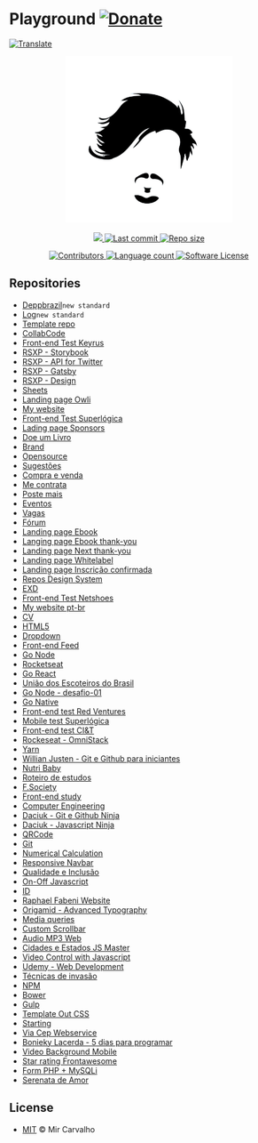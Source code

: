# Playground  [![Donate](https://img.shields.io/badge/Donate-brightgreen.svg)](https://www.paypal.com/cgi-bin/webscr?cmd=_donations&business=BKXUAMJSNZN46&item_name=Thanks+for+Help+me%21&currency_code=BRL&source=url)

<!-- Translate -->
<a href="./README-pt-br.md">
  <img alt="Translate" src="https://img.shields.io/badge/Translate-pt--br-blue.svg">
</a>

<!-- Banner -->
<p align="center">
  <a href="" target="_blank" >
    <img alt="Banner" src="./.github/assets/brand.jpg" width="300" />
  </a>
</p>

<!-- First badges -->
<p align="center">
  <!-- Codacy -->
  <a href="https://www.codacy.com/manual/deppbrazil/playground?utm_source=github.com&amp;utm_medium=referral&amp;utm_content=deppbrazil/playground&amp;utm_campaign=Badge_Grade">
    <img src="https://api.codacy.com/project/badge/Grade/908637ccc4b04317886bbea59b569b55"/>
  </a>
  <!-- Last commit -->
  <a href="https://github.com/deppbrazil/playground/commits/master">
    <img alt="Last commit" src="https://img.shields.io/github/last-commit/deppbrazil/playground.svg">
  </a>
  <!-- Repo size -->
  <a href="https://github.com/deppbrazil/playground">
    <img alt="Repo size" src="https://img.shields.io/github/repo-size/deppbrazil/playground.svg?color=brightgreen" />
  </a>
</p>

<!-- Seconds badges -->
<p align="center">
  <!-- Contributors -->
  <a href="https://github.com/deppbrazil/playground/graphs/contributors">
    <img alt="Contributors" src="https://img.shields.io/github/contributors/deppbrazil/playground.svg?color=blue" />
  </a>
  <!-- Language count -->
  <a href="https://github.com/deppbrazil/playground">
    <img alt="Language count" src="https://img.shields.io/github/languages/count/deppbrazil/playground.svg" />
  </a>
  <!-- Software License -->
  <a href="./LICENSE">
    <img alt="Software License" src="https://img.shields.io/badge/license-MIT-blue.svg">
  </a>
</p>

## Repositories
-   [Deppbrazil](https://github.com/deppbrazil/deppbrazil)`new standard`
-   [Log](https://github.com/deppbrazil/log)`new standard`
-   [Template repo](https://github.com/deppbrazil/template-repo)
-   [CollabCode](https://github.com/deppbrazil/CollabCode)
-   [Front-end Test Keyrus](https://github.com/deppbrazil/frontend-test-keyrus)
-   [RSXP - Storybook](https://github.com/deppbrazil/rsxp-storybook-workshop)
-   [RSXP - API for Twitter](https://github.com/deppbrazil/api-rsxp)
-   [RSXP - Gatsby](https://github.com/deppbrazil/rocketseat-pokedex-gatsbyjs)
-   [RSXP - Design](https://github.com/deppbrazil/workshop-design)
-   [Sheets](https://github.com/deppbrazil/spreadsheets)
-   [Landing page Owli](https://github.com/deppbrazil/lp-owli)
-   [My website](https://github.com/deppbrazil/deppbrazil.github.io)
-   [Front-end Test Superlógica](https://github.com/deppbrazil/superlogica-frontend-test)
-   [Lading page Sponsors](https://github.com/deppbrazil/superlogica-lp-sponsors)
-   [Doe um Livro](https://github.com/deppbrazil/doe-um-livro)
-   [Brand](https://github.com/deppbrazil/brand)
-   [Opensource](https://github.com/deppbrazil/open-source)
-   [Sugestões](https://github.com/deppbrazil/sugestoes)
-   [Compra e venda](https://github.com/deppbrazil/compra-e-venda)
-   [Me contrata](https://github.com/deppbrazil/me-contrata)
-   [Poste mais](https://github.com/deppbrazil/poste-mais)
-   [Eventos](https://github.com/deppbrazil/eventos)
-   [Vagas](https://github.com/deppbrazil/vagas)
-   [Fórum](https://github.com/deppbrazil/forum)
-   [Landing page Ebook](https://github.com/deppbrazil/superlogica-lp-ebook-landing-page)
-   [Langing page Ebook thank-you](https://github.com/deppbrazil/superlogica-lp-ebook-thank-you)
-   [Landing page Next thank-you](https://github.com/deppbrazil/superlogica-next-lp-thank-you)
-   [Landing page Whitelabel](https://github.com/deppbrazil/superlogica-lp-white-label)
-   [Landing page Inscrição confirmada](https://github.com/deppbrazil/superlogica-lp-inscricao-confirmada)
-   [Repos Design System](https://github.com/deppbrazil/awesome-design-systems)
-   [EXD](https://github.com/deppbrazil/EXD)
-   [Front-end Test Netshoes](https://github.com/deppbrazil/frontend-test-netshoes)
-   [My website pt-br](https://github.com/deppbrazil/deppbrazilBR.github.io)
-   [CV](https://github.com/deppbrazil/cv)
-   [HTML5](https://github.com/deppbrazil/html5)
-   [Dropdown](https://github.com/deppbrazil/dropdown)
-   [Front-end Feed](https://github.com/deppbrazil/frontend-feed)
-   [Go Node](https://github.com/deppbrazil/course-GoNode)
-   [Rocketseat](https://github.com/deppbrazil/rocketseat)
-   [Go React](https://github.com/deppbrazil/course-GoReact)
-   [União dos Escoteiros do Brasil](https://github.com/deppbrazil/uniao-dos-escoteiros-do-brasil)
-   [Go Node - desafio-01](https://github.com/deppbrazil/bootcamp-nodejs-desafio-01)
-   [Go Native](https://github.com/deppbrazil/course-GoNative)
-   [Front-end test Red Ventures](https://github.com/deppbrazil/frontend-test-red-ventures)
-   [Mobile test Superlógica](https://github.com/deppbrazil/mobile-test-superlogica)
-   [Front-end test CI&T](https://github.com/deppbrazil/frontend-test-ciandt)
-   [Rockeseat - OmniStack](https://github.com/deppbrazil/course-omni-stack)
-   [Yarn](https://github.com/deppbrazil/yarn)
-   [Willian Justen - Git e Github para iniciantes](https://github.com/deppbrazil/course-git-e-github-para-iniciantes)
-   [Nutri Baby](https://github.com/deppbrazil/nutri-baby)
-   [Roteiro de estudos](https://deppbrazil.github.io/storage-interface/)
-   [F.Society](https://github.com/deppbrazil/fsociety)
-   [Front-end study](https://github.com/deppbrazil/frontend-study)
-   [Computer Engineering](https://github.com/deppbrazil/computer-engineering)
-   [Daciuk - Git e Github Ninja](https://github.com/deppbrazil/course-git-e-github-ninja)
-   [Daciuk - Javascript Ninja](https://github.com/deppbrazil/course-javascript-ninja)
-   [QRCode](https://github.com/deppbrazil/qrcode)
-   [Git](https://github.com/deppbrazil/git)
-   [Numerical Calculation](https://github.com/deppbrazil/numerical-calculation)
-   [Responsive Navbar](https://github.com/deppbrazil/responsive-nav-bar)
-   [Qualidade e Inclusão](https://github.com/deppbrazil/qualidade-inclusao)
-   [On-Off Javascript](https://github.com/deppbrazil/on-off-javascript)
-   [ID](https://github.com/deppbrazil/id)
-   [Raphael Fabeni Website](https://github.com/deppbrazil/raphaelfabeni.github.io)
-   [Origamid - Advanced Typography](https://github.com/deppbrazil/course-advanced-typography)
-   [Media queries](https://github.com/deppbrazil/media-queries)
-   [Custom Scrollbar](https://github.com/deppbrazil/custom-scroll-bar)
-   [Audio MP3 Web](https://github.com/deppbrazil/audiomp3-web)
-   [Cidades e Estados JS Master](https://github.com/deppbrazil/cidades-estados-js-master)
-   [Video Control with Javascript](https://github.com/deppbrazil/video-control-with-javaScript)
-   [Udemy - Web Development](https://github.com/deppbrazil/course-udemy-web-development)
-   [Técnicas de invasão](https://github.com/deppbrazil/course-tecnicas-de-invasao)
-   [NPM](https://github.com/deppbrazil/npm)
-   [Bower](https://github.com/deppbrazil/bower)
-   [Gulp](https://github.com/deppbrazil/gulp)
-   [Template Out CSS](https://github.com/deppbrazil/template-out-css)
-   [Starting](https://github.com/deppbrazil/starting-sass)
-   [Via Cep Webservice](https://github.com/deppbrazil/ViaCepWebservice)
-   [Bonieky Lacerda - 5 dias para programar](https://github.com/deppbrazil/course-5dias-para-programar)
-   [Video Background Mobile](https://github.com/deppbrazil/video-background-mobile)
-   [Star rating Frontawesome](https://github.com/deppbrazil/star-rating-fontawesome)
-   [Form PHP + MySQLi](https://github.com/deppbrazil/php-mysqli)
-   [Serenata de Amor](https://github.com/deppbrazil/serenata-de-amor)

## License
-   [MIT](./LICENSE) © Mir Carvalho
